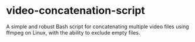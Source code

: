 # video-concatenation-script
A simple and robust Bash script for concatenating multiple video files using ffmpeg on Linux, with the ability to exclude empty files.
